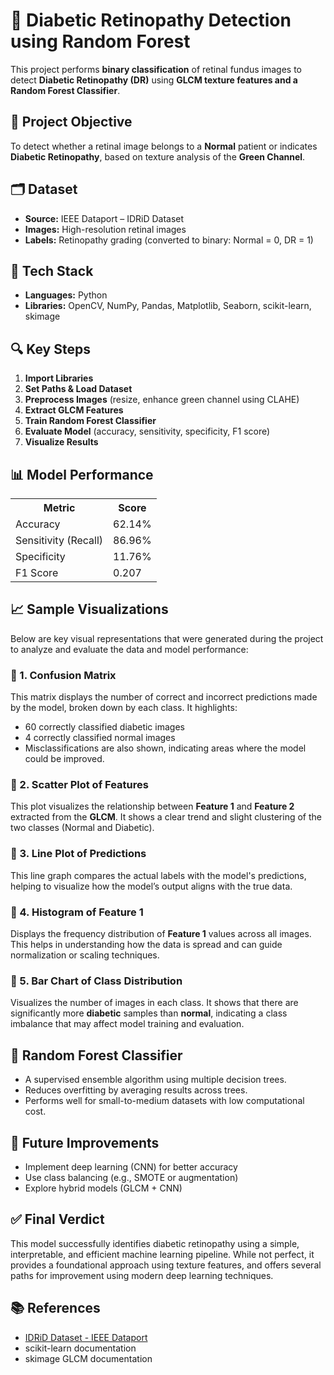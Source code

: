 <h1>🧪 Diabetic Retinopathy Detection using Random Forest</h1>
This project performs <b>binary classification</b> of retinal fundus images to detect <b>Diabetic Retinopathy (DR)</b> using <b>GLCM texture features and a Random Forest Classifier</b>.

<h2>📌 Project Objective</h2>
To detect whether a retinal image belongs to a <b>Normal</b> patient or indicates <b>Diabetic Retinopathy</b>, based on texture analysis of the <b>Green Channel</b>.

<h2>🗂️ Dataset</h2>
<ul>
<li><b>Source:</b> IEEE Dataport – IDRiD Dataset</li>
<li><b>Images:</b> High-resolution retinal images</li>
<li><b>Labels:</b> Retinopathy grading (converted to binary: Normal = 0, DR = 1)</li>
</ul>

<h2>🔧 Tech Stack</h2>
<ul>
<li><b>Languages:</b> Python</li>
<li><b>Libraries:</b> OpenCV, NumPy, Pandas, Matplotlib, Seaborn, scikit-learn, skimage</li>
</ul>

<h2>🔍 Key Steps</h2>
<ol>
<li><b>Import Libraries</b></li>
<li><b>Set Paths & Load Dataset</b></li>
<li><b>Preprocess Images</b> (resize, enhance green channel using CLAHE)</li>
<li><b>Extract GLCM Features</b></li>
<li><b>Train Random Forest Classifier</b></li>
<li><b>Evaluate Model</b> (accuracy, sensitivity, specificity, F1 score)</li>
<li><b>Visualize Results</b></li>
</ol>

<h2>📊 Model Performance</h2>
<table>
<tr><th>Metric</th><th>Score</th></tr>
<tr><td>Accuracy</td><td>62.14%</td></tr>
<tr><td>Sensitivity (Recall)</td><td>86.96%</td></tr>
<tr><td>Specificity</td><td>11.76%</td></tr>
<tr><td>F1 Score</td><td>0.207</td></tr>
</table>

<h2>📈 Sample Visualizations</h2>
Below are key visual representations that were generated during the project to analyze and evaluate the data and model performance:
<h3>🔹 1. Confusion Matrix</h3>

This matrix displays the number of correct and incorrect predictions made by the model, broken down by each class. It highlights:
<ul>
<li>60 correctly classified diabetic images</li>
<li>4 correctly classified normal images</li>
<li>Misclassifications are also shown, indicating areas where the model could be improved.</li>
</ul>

<h3>🔹 2. Scatter Plot of Features</h3>

This plot visualizes the relationship between <b>Feature 1</b> and <b>Feature 2</b> extracted from the <b>GLCM</b>. It shows a clear trend and slight clustering of the two classes (Normal and Diabetic).

<h3>🔹 3. Line Plot of Predictions</h3>

This line graph compares the actual labels with the model's predictions, helping to visualize how the model’s output aligns with the true data.

<h3>🔹 4. Histogram of Feature 1</h3>

Displays the frequency distribution of <b>Feature 1</b> values across all images. This helps in understanding how the data is spread and can guide normalization or scaling techniques.

<h3>🔹 5. Bar Chart of Class Distribution</h3>

Visualizes the number of images in each class. It shows that there are significantly more <b>diabetic</b> samples than <b>normal</b>, indicating a class imbalance that may affect model training and evaluation.

<h2>🌲 Random Forest Classifier</h2>
<ul>
<li>A supervised ensemble algorithm using multiple decision trees.</li>
<li>Reduces overfitting by averaging results across trees.</li>
<li>Performs well for small-to-medium datasets with low computational cost.</li>
</ul>

<h2>🚀 Future Improvements</h2>
<ul>
<li>Implement deep learning (CNN) for better accuracy</li>
<li>Use class balancing (e.g., SMOTE or augmentation)</li>
<li>Explore hybrid models (GLCM + CNN)</li>
</ul>

<h2>✅ Final Verdict</h2>
This model successfully identifies diabetic retinopathy using a simple, interpretable, and efficient machine learning pipeline. While not perfect, it provides a foundational approach using texture features, and offers several paths for improvement using modern deep learning techniques.

<h2>📚 References</h2>
<ul>
<li><a href="https://ieee-dataport.org/open-access/indian-diabetic-retinopathy-image-dataset-idrid">IDRiD Dataset - IEEE Dataport</a></li>
<li>scikit-learn documentation</li>
<li>skimage GLCM documentation</li>
</ul>
